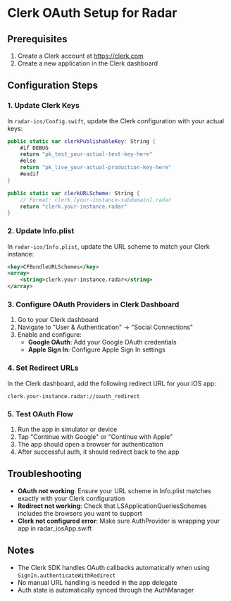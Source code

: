# Clerk OAuth Setup for Radar

## Prerequisites

1. Create a Clerk account at https://clerk.com
2. Create a new application in the Clerk dashboard

## Configuration Steps

### 1. Update Clerk Keys

In `radar-ios/Config.swift`, update the Clerk configuration with your actual keys:

```swift
public static var clerkPublishableKey: String {
    #if DEBUG
    return "pk_test_your-actual-test-key-here"
    #else
    return "pk_live_your-actual-production-key-here"
    #endif
}

public static var clerkURLScheme: String {
    // Format: clerk.[your-instance-subdomain].radar
    return "clerk.your-instance.radar"
}
```

### 2. Update Info.plist

In `radar-ios/Info.plist`, update the URL scheme to match your Clerk instance:

```xml
<key>CFBundleURLSchemes</key>
<array>
    <string>clerk.your-instance.radar</string>
</array>
```

### 3. Configure OAuth Providers in Clerk Dashboard

1. Go to your Clerk dashboard
2. Navigate to "User & Authentication" → "Social Connections"
3. Enable and configure:
   - **Google OAuth**: Add your Google OAuth credentials
   - **Apple Sign In**: Configure Apple Sign In settings

### 4. Set Redirect URLs

In the Clerk dashboard, add the following redirect URL for your iOS app:
```
clerk.your-instance.radar://oauth_redirect
```

### 5. Test OAuth Flow

1. Run the app in simulator or device
2. Tap "Continue with Google" or "Continue with Apple"
3. The app should open a browser for authentication
4. After successful auth, it should redirect back to the app

## Troubleshooting

- **OAuth not working**: Ensure your URL scheme in Info.plist matches exactly with your Clerk configuration
- **Redirect not working**: Check that LSApplicationQueriesSchemes includes the browsers you want to support
- **Clerk not configured error**: Make sure AuthProvider is wrapping your app in radar_iosApp.swift

## Notes

- The Clerk SDK handles OAuth callbacks automatically when using `SignIn.authenticateWithRedirect`
- No manual URL handling is needed in the app delegate
- Auth state is automatically synced through the AuthManager